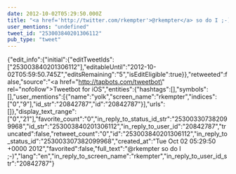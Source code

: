 ```yaml
---
date: 2012-10-02T05:29:50.000Z
title: "<a href='http://twitter.com/rkempter'>@rkempter</a> so do I ;-)″"
user_mentions: "undefined"
tweet_id: "253003840201306112"
pub_type: "tweet"
---
```

{"edit_info":{"initial":{"editTweetIds":["253003840201306112"],"editableUntil":"2012-10-02T05:59:50.745Z","editsRemaining":"5","isEditEligible":true}},"retweeted":false,"source":"<a href=\"http://tapbots.com/tweetbot\" rel=\"nofollow\">Tweetbot for iOS</a>","entities":{"hashtags":[],"symbols":[],"user_mentions":[{"name":"yolk","screen_name":"rkempter","indices":["0","9"],"id_str":"20842787","id":"20842787"}],"urls":[]},"display_text_range":["0","21"],"favorite_count":"0","in_reply_to_status_id_str":"253003307382099968","id_str":"253003840201306112","in_reply_to_user_id":"20842787","truncated":false,"retweet_count":"0","id":"253003840201306112","in_reply_to_status_id":"253003307382099968","created_at":"Tue Oct 02 05:29:50 +0000 2012","favorited":false,"full_text":"@rkempter so do I ;-)","lang":"en","in_reply_to_screen_name":"rkempter","in_reply_to_user_id_str":"20842787"}
